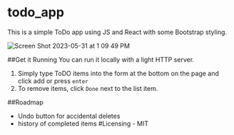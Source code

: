 # todo_app

This is a simple ToDo app using JS and React with some Bootstrap styling.

![Screen Shot 2023-05-31 at 1 09 49 PM](https://github.com/fitz0017/todo_app/assets/11213335/905dc73d-b6c6-47d6-907b-f4a77be420af)


##Get it Running
You can run it locally with a light HTTP server.

1. Simply type ToDO items into the form at the bottom on the page and click add or press `enter` 
2. To remove items, click `Done` next to the list item.

##Roadmap
- Undo button for accidental deletes
- history of completed items
#Licensing - MIT 
